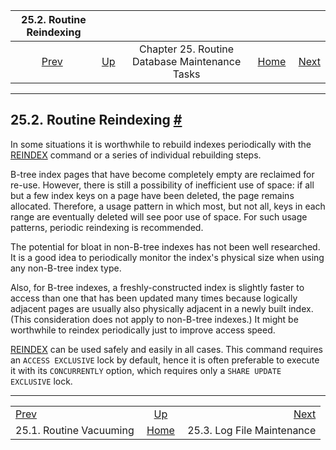 <!--?xml version="1.0" encoding="UTF-8" standalone="no"?-->

|                  25.2. Routine Reindexing                 |                                                                         |                                                |                                                       |                                                                |
| :-------------------------------------------------------: | :---------------------------------------------------------------------- | :--------------------------------------------: | ----------------------------------------------------: | -------------------------------------------------------------: |
| [Prev](routine-vacuuming.html "25.1. Routine Vacuuming")  | [Up](maintenance.html "Chapter 25. Routine Database Maintenance Tasks") | Chapter 25. Routine Database Maintenance Tasks | [Home](index.html "PostgreSQL 17devel Documentation") |  [Next](logfile-maintenance.html "25.3. Log File Maintenance") |

***

## 25.2. Routine Reindexing [#](#ROUTINE-REINDEX)

[]()

In some situations it is worthwhile to rebuild indexes periodically with the [REINDEX](sql-reindex.html "REINDEX") command or a series of individual rebuilding steps.

B-tree index pages that have become completely empty are reclaimed for re-use. However, there is still a possibility of inefficient use of space: if all but a few index keys on a page have been deleted, the page remains allocated. Therefore, a usage pattern in which most, but not all, keys in each range are eventually deleted will see poor use of space. For such usage patterns, periodic reindexing is recommended.

The potential for bloat in non-B-tree indexes has not been well researched. It is a good idea to periodically monitor the index's physical size when using any non-B-tree index type.

Also, for B-tree indexes, a freshly-constructed index is slightly faster to access than one that has been updated many times because logically adjacent pages are usually also physically adjacent in a newly built index. (This consideration does not apply to non-B-tree indexes.) It might be worthwhile to reindex periodically just to improve access speed.

[REINDEX](sql-reindex.html "REINDEX") can be used safely and easily in all cases. This command requires an `ACCESS EXCLUSIVE` lock by default, hence it is often preferable to execute it with its `CONCURRENTLY` option, which requires only a `SHARE UPDATE EXCLUSIVE` lock.

***

|                                                           |                                                                         |                                                                |
| :-------------------------------------------------------- | :---------------------------------------------------------------------: | -------------------------------------------------------------: |
| [Prev](routine-vacuuming.html "25.1. Routine Vacuuming")  | [Up](maintenance.html "Chapter 25. Routine Database Maintenance Tasks") |  [Next](logfile-maintenance.html "25.3. Log File Maintenance") |
| 25.1. Routine Vacuuming                                   |          [Home](index.html "PostgreSQL 17devel Documentation")          |                                     25.3. Log File Maintenance |
